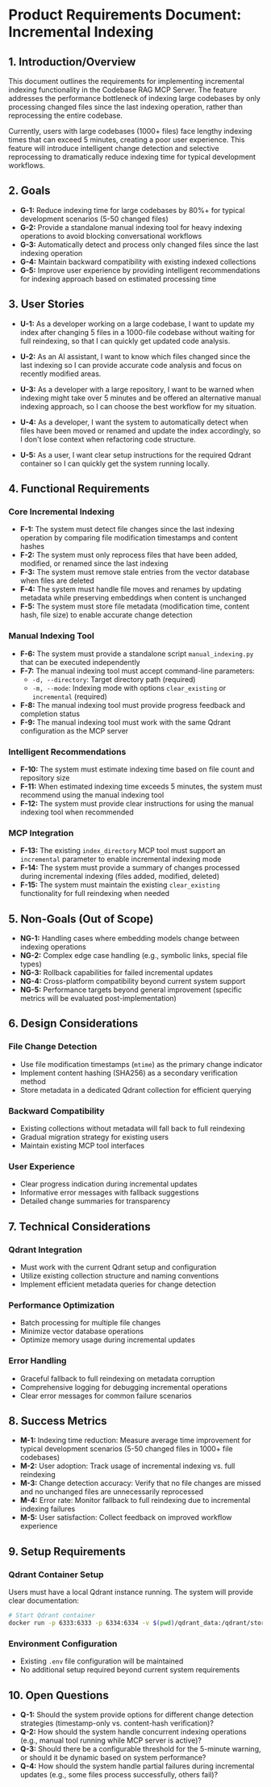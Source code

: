 # Product Requirements Document: Incremental Indexing

## 1. Introduction/Overview

This document outlines the requirements for implementing incremental indexing functionality in the Codebase RAG MCP Server. The feature addresses the performance bottleneck of indexing large codebases by only processing changed files since the last indexing operation, rather than reprocessing the entire codebase.

Currently, users with large codebases (1000+ files) face lengthy indexing times that can exceed 5 minutes, creating a poor user experience. This feature will introduce intelligent change detection and selective reprocessing to dramatically reduce indexing time for typical development workflows.

## 2. Goals

- **G-1:** Reduce indexing time for large codebases by 80%+ for typical development scenarios (5-50 changed files)
- **G-2:** Provide a standalone manual indexing tool for heavy indexing operations to avoid blocking conversational workflows
- **G-3:** Automatically detect and process only changed files since the last indexing operation
- **G-4:** Maintain backward compatibility with existing indexed collections
- **G-5:** Improve user experience by providing intelligent recommendations for indexing approach based on estimated processing time

## 3. User Stories

- **U-1:** As a developer working on a large codebase, I want to update my index after changing 5 files in a 1000-file codebase without waiting for full reindexing, so that I can quickly get updated code analysis.

- **U-2:** As an AI assistant, I want to know which files changed since the last indexing so I can provide accurate code analysis and focus on recently modified areas.

- **U-3:** As a developer with a large repository, I want to be warned when indexing might take over 5 minutes and be offered an alternative manual indexing approach, so I can choose the best workflow for my situation.

- **U-4:** As a developer, I want the system to automatically detect when files have been moved or renamed and update the index accordingly, so I don't lose context when refactoring code structure.

- **U-5:** As a user, I want clear setup instructions for the required Qdrant container so I can quickly get the system running locally.

## 4. Functional Requirements

### Core Incremental Indexing
- **F-1:** The system must detect file changes since the last indexing operation by comparing file modification timestamps and content hashes
- **F-2:** The system must only reprocess files that have been added, modified, or renamed since the last indexing
- **F-3:** The system must remove stale entries from the vector database when files are deleted
- **F-4:** The system must handle file moves and renames by updating metadata while preserving embeddings when content is unchanged
- **F-5:** The system must store file metadata (modification time, content hash, file size) to enable accurate change detection

### Manual Indexing Tool
- **F-6:** The system must provide a standalone script `manual_indexing.py` that can be executed independently
- **F-7:** The manual indexing tool must accept command-line parameters:
  - `-d, --directory`: Target directory path (required)
  - `-m, --mode`: Indexing mode with options `clear_existing` or `incremental` (required)
- **F-8:** The manual indexing tool must provide progress feedback and completion status
- **F-9:** The manual indexing tool must work with the same Qdrant configuration as the MCP server

### Intelligent Recommendations
- **F-10:** The system must estimate indexing time based on file count and repository size
- **F-11:** When estimated indexing time exceeds 5 minutes, the system must recommend using the manual indexing tool
- **F-12:** The system must provide clear instructions for using the manual indexing tool when recommended

### MCP Integration
- **F-13:** The existing `index_directory` MCP tool must support an `incremental` parameter to enable incremental indexing mode
- **F-14:** The system must provide a summary of changes processed during incremental indexing (files added, modified, deleted)
- **F-15:** The system must maintain the existing `clear_existing` functionality for full reindexing when needed

## 5. Non-Goals (Out of Scope)

- **NG-1:** Handling cases where embedding models change between indexing operations
- **NG-2:** Complex edge case handling (e.g., symbolic links, special file types)
- **NG-3:** Rollback capabilities for failed incremental updates
- **NG-4:** Cross-platform compatibility beyond current system support
- **NG-5:** Performance targets beyond general improvement (specific metrics will be evaluated post-implementation)

## 6. Design Considerations

### File Change Detection
- Use file modification timestamps (`mtime`) as the primary change indicator
- Implement content hashing (SHA256) as a secondary verification method
- Store metadata in a dedicated Qdrant collection for efficient querying

### Backward Compatibility
- Existing collections without metadata will fall back to full reindexing
- Gradual migration strategy for existing users
- Maintain existing MCP tool interfaces

### User Experience
- Clear progress indication during incremental updates
- Informative error messages with fallback suggestions
- Detailed change summaries for transparency

## 7. Technical Considerations

### Qdrant Integration
- Must work with the current Qdrant setup and configuration
- Utilize existing collection structure and naming conventions
- Implement efficient metadata queries for change detection

### Performance Optimization
- Batch processing for multiple file changes
- Minimize vector database operations
- Optimize memory usage during incremental updates

### Error Handling
- Graceful fallback to full reindexing on metadata corruption
- Comprehensive logging for debugging incremental operations
- Clear error messages for common failure scenarios

## 8. Success Metrics

- **M-1:** Indexing time reduction: Measure average time improvement for typical development scenarios (5-50 changed files in 1000+ file codebases)
- **M-2:** User adoption: Track usage of incremental indexing vs. full reindexing
- **M-3:** Change detection accuracy: Verify that no file changes are missed and no unchanged files are unnecessarily reprocessed
- **M-4:** Error rate: Monitor fallback to full reindexing due to incremental indexing failures
- **M-5:** User satisfaction: Collect feedback on improved workflow experience

## 9. Setup Requirements

### Qdrant Container Setup
Users must have a local Qdrant instance running. The system will provide clear documentation:

```bash
# Start Qdrant container
docker run -p 6333:6333 -p 6334:6334 -v $(pwd)/qdrant_data:/qdrant/storage qdrant/qdrant
```

### Environment Configuration
- Existing `.env` file configuration will be maintained
- No additional setup required beyond current system requirements

## 10. Open Questions

- **Q-1:** Should the system provide options for different change detection strategies (timestamp-only vs. content-hash verification)?
- **Q-2:** How should the system handle concurrent indexing operations (e.g., manual tool running while MCP server is active)?
- **Q-3:** Should there be a configurable threshold for the 5-minute warning, or should it be dynamic based on system performance?
- **Q-4:** How should the system handle partial failures during incremental updates (e.g., some files process successfully, others fail)?